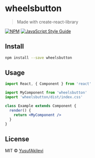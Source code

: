 # wheelsbutton

> Made with create-react-library

[![NPM](https://img.shields.io/npm/v/wheelsbutton.svg)](https://www.npmjs.com/package/wheelsbutton) [![JavaScript Style Guide](https://img.shields.io/badge/code_style-standard-brightgreen.svg)](https://standardjs.com)

## Install

```bash
npm install --save wheelsbutton
```

## Usage

```jsx
import React, { Component } from 'react'

import MyComponent from 'wheelsbutton'
import 'wheelsbutton/dist/index.css'

class Example extends Component {
  render() {
    return <MyComponent />
  }
}
```

## License

MIT © [YusufAkilevi](https://github.com/YusufAkilevi)
